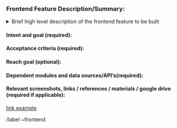 ### Frontend Feature Description/Summary:

<!-- Summarize the feature to implemented concisely. -->


<details>
<summary> Brief high level description of the frontend feature to be built</summary>
<pre>
Example:
- Add an interface to edit the master data for admin user (i.e. memo_cc_group)
- Include a dropdown to allow user to select their division when creating a new memo
</pre>
</details>

#### Intent and goal (required):

<!--  As type of user -->
<!--  I want to perform some task -->
<!--  So that I can achieve some goal -->

#### Acceptance criteria (required):

<!--  	What is the minimum functionality the client would be satisfied with -->
<!--  	Given some context -->
<!--  	When some action is carried out -->
<!--  	Then a set of observable outcomes should occur -->

#### Reach goal (optional):

<!--  	Could we do this better than the minimum requirement, what would that look like?  -->


#### Dependent modules and data sources/API’s(required):

<!--  	Will this feature require data obtained from outside API’s or other modules within the program? If so, list dependencies:  -->
<!--  	For example is this related to a backend feature? Link to them -->
<!--    issues may be linked with # for example #30 is issue 30 -->


#### Relevant screenshots, links / references / materials / google drive (required if applicable):


<!-- include any relevant resources or external links -->

[link example](https://www.reddit.com)


/label ~frontend

